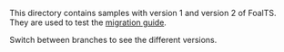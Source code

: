 This directory contains samples with version 1 and version 2 of FoalTS. They are used to test the [migration guide](../../docs/upgrade-to-v2/index.md).

Switch between branches to see the different versions.